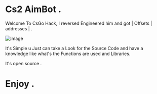 # Cs2 AimBot .


Welcome To CsGo Hack, I reversed Engineered him and got | Offsets | addresses | .

![image](https://github.com/rootL0r/crypter/assets/157466888/10d739ee-8178-4f20-9a72-05b3a27da268)

It's Simple u Just can take a Look for the Source Code and have a knowledge like what's the Functions are used and Libraries.

It's open source .

# Enjoy .
